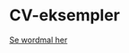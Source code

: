 # CV-eksempler

[Se wordmal her](https://github.com/Madelelo/CV-eksempler/blob/main/CV%20-%20mal%20-%202023.docx)
